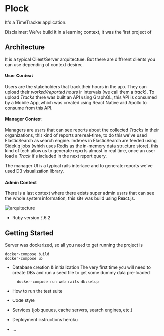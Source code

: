 # Plock

It's a TimeTracker application.

Disclaimer: We've build it in a learning context, it was the first project of

## Architecture

It is a typical Client/Server arquitecture. But there are different clients you can use depending of context desired.

#### User Context
Users are the stakeholders that track their hours in the app. They can upload their _worked/reported hours_ in intervals (we call them a _track_). To upload _Tracks_ there was built an API using GraphQL, this API is consumed by a Mobile App, which was created using React Native and Apollo to consume from this API.

#### Manager Context
Managers are users that can see reports about the collected _Tracks_ in their organizations, this kind of reports are real-time, to do this we've used ElasticSearch as search engine. Indexes in ElasticSearch are feeded using Sidekiq jobs (which uses Redis as the in-memory data structure store), this kind of tech allow us to generate reports almost in real time, once an user load a _Track_ it's included in the next report query.

The manager UI is a typical rails interface and to generate reports we've used D3 visualization library.

#### Admin Context
There is a last context where there exists super admin users that can see the whole system information, this site was build using React.js.

![arquitecture](https://github.com/mrplum/plock/blob/doc/arquitecture.png)

* Ruby version
  2.6.2

## Getting Started

Server was dockerized, so all you need to get running the project is

```
docker-compose build
docker-compose up
```

* Database creation & initialization
  The very first time you will need to create DBs and run a seed file to get some dummy data pre-loaded
  ```
    docker-compose run web rails db:setup
  ```

* How to run the test suite

* Code style

* Services (job queues, cache servers, search engines, etc.)

* Deployment instructions
  heroku

* ...
